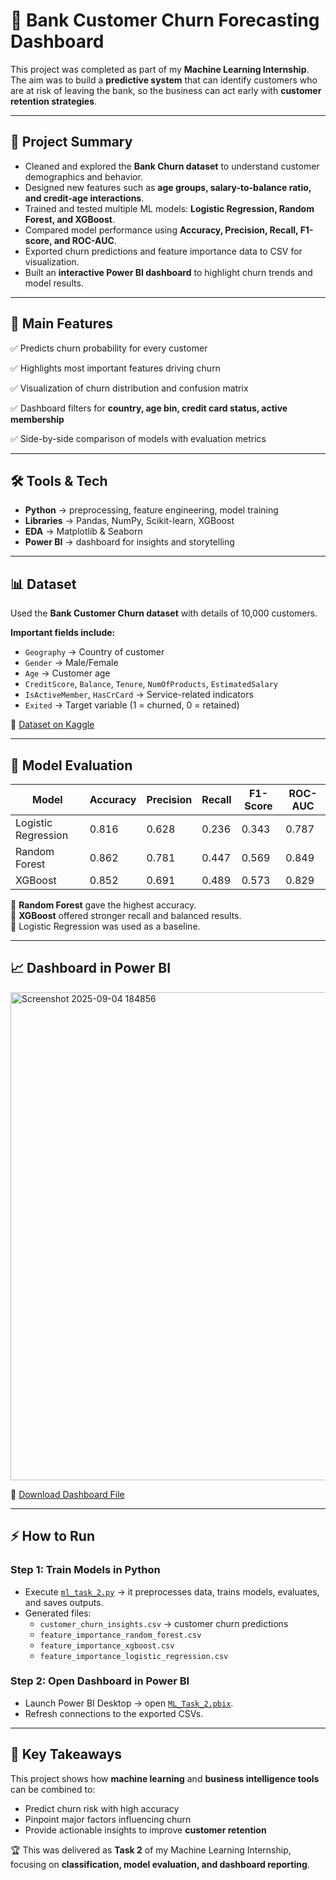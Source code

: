 # 🚨 Bank Customer Churn Forecasting Dashboard  

This project was completed as part of my **Machine Learning Internship**.  
The aim was to build a **predictive system** that can identify customers who are at risk of leaving the bank, so the business can act early with **customer retention strategies**.  

---

## 📌 Project Summary  
- Cleaned and explored the **Bank Churn dataset** to understand customer demographics and behavior.  
- Designed new features such as **age groups, salary-to-balance ratio, and credit-age interactions**.  
- Trained and tested multiple ML models: **Logistic Regression, Random Forest, and XGBoost**.  
- Compared model performance using **Accuracy, Precision, Recall, F1-score, and ROC-AUC**.  
- Exported churn predictions and feature importance data to CSV for visualization.  
- Built an **interactive Power BI dashboard** to highlight churn trends and model results.  

---

## 📂 Main Features  
✅ Predicts churn probability for every customer  

✅ Highlights most important features driving churn  

✅ Visualization of churn distribution and confusion matrix  

✅ Dashboard filters for **country, age bin, credit card status, active membership**  

✅ Side-by-side comparison of models with evaluation metrics  

---

## 🛠️ Tools & Tech  
- **Python** → preprocessing, feature engineering, model training  
- **Libraries** → Pandas, NumPy, Scikit-learn, XGBoost  
- **EDA** → Matplotlib & Seaborn  
- **Power BI** → dashboard for insights and storytelling  

---

## 📊 Dataset  
Used the **Bank Customer Churn dataset** with details of 10,000 customers.  

**Important fields include:**  
- `Geography` → Country of customer  
- `Gender` → Male/Female  
- `Age` → Customer age  
- `CreditScore`, `Balance`, `Tenure`, `NumOfProducts`, `EstimatedSalary`  
- `IsActiveMember`, `HasCrCard` → Service-related indicators  
- `Exited` → Target variable (1 = churned, 0 = retained)  

📂 [Dataset on Kaggle](https://www.kaggle.com/datasets/adammaus/predicting-churn-for-bank-customers)  

---

## 🤖 Model Evaluation  

| Model               | Accuracy | Precision | Recall  | F1-Score | ROC-AUC |
|----------------------|----------|-----------|---------|----------|---------|
| Logistic Regression  | 0.816    | 0.628     | 0.236   | 0.343    | 0.787   |
| Random Forest        | 0.862    | 0.781     | 0.447   | 0.569    | 0.849   |
| XGBoost              | 0.852    | 0.691     | 0.489   | 0.573    | 0.829   |

📌 **Random Forest** gave the highest accuracy.  
📌 **XGBoost** offered stronger recall and balanced results.  
📌 Logistic Regression was used as a baseline.  

---

## 📈 Dashboard in Power BI  
<img width="1382" height="781" alt="Screenshot 2025-09-04 184856" src="https://github.com/user-attachments/assets/fe14c631-1bb6-49c0-adf0-84e5a7b68922" />


🔗 [Download Dashboard File](https://github.com/your-username/your-repo/blob/main/ML_Task_2.pbix)  

---

## ⚡ How to Run  

### Step 1: Train Models in Python  
- Execute [`ml_task_2.py`](ml_task_2.py) → it preprocesses data, trains models, evaluates, and saves outputs.  
- Generated files:  
  - `customer_churn_insights.csv` → customer churn predictions  
  - `feature_importance_random_forest.csv`  
  - `feature_importance_xgboost.csv`  
  - `feature_importance_logistic_regression.csv`  

### Step 2: Open Dashboard in Power BI  
- Launch Power BI Desktop → open [`ML_Task_2.pbix`](ML_Task_2.pbix).  
- Refresh connections to the exported CSVs.  

---

## 📜 Key Takeaways  
This project shows how **machine learning** and **business intelligence tools** can be combined to:  
- Predict churn risk with high accuracy  
- Pinpoint major factors influencing churn  
- Provide actionable insights to improve **customer retention**  

🏆 This was delivered as **Task 2** of my Machine Learning Internship, focusing on **classification, model evaluation, and dashboard reporting**.  

